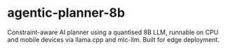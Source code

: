 # agentic-planner-8b
Constraint-aware AI planner using a quantised 8B LLM, runnable on CPU and mobile devices via llama.cpp and mlc-llm. Built for edge deployment.
